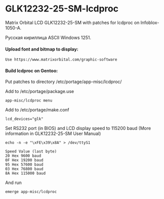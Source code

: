 # GLK12232-25-SM-lcdproc
Matrix Orbital LCD GLK12232-25-SM with patches for lcdproc on Infoblox-1050-A.

Русская кириллица ASCII Windows 1251.

#### Upload font and bitmap to display:

```
Use https://www.matrixorbital.com/graphic-software
```

#### Build lcdproc on Gentoo:

Put patches to directory /etc/portage/app-misc/lcdproc/

Add to /etc/portage/package.use

```
app-misc/lcdproc menu
```

Add to /etc/portage/make.conf

```
lcd_devices="glk"
```

Set RS232 port (in BIOS) and LCD display speed to 115200 baud (More information in GLK12232-25-SM User Manual)
```
echo -n -e "\xFE\x39\x8A" > /dev/ttyS1

Speed Value (last byte)
20 Hex 9600 baud
0F Hex 19200 baud
95 Hex 57600 baud
03 Hex 76800 baud
8A Hex 115000 baud
```

And run

```
emerge app-misc/lcdproc
```
